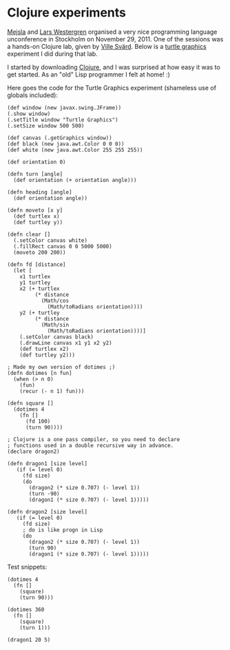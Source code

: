 Clojure experiments
===================

[Mejsla](http://www.mejsla.se/) and [Lars Westergren](http://twitter.com/#!/wgren) organised a very nice programming language unconference in Stockholm on November 29, 2011. One of the sessions was a hands-on Clojure lab, given by [Ville Sv&auml;rd](http://twitter.com/#!/villesv). Below is a [turtle graphics](http://en.wikipedia.org/wiki/Turtle_graphics) experiment I did during that lab.

I started by downloading [Clojure](http://clojure.org/getting_started), and I was surprised at how easy it was to get started. As an "old" Lisp programmer I felt at home! :)

Here goes the code for the Turtle Graphics experiment (shameless use of globals included):

    (def window (new javax.swing.JFrame))
    (.show window)
    (.setTitle window "Turtle Graphics")
    (.setSize window 500 500)

    (def canvas (.getGraphics window))
    (def black (new java.awt.Color 0 0 0))
    (def white (new java.awt.Color 255 255 255))

    (def orientation 0)

    (defn turn [angle]
      (def orientation (+ orientation angle)))

    (defn heading [angle]
      (def orientation angle))

    (defn moveto [x y]
      (def turtlex x)
      (def turtley y))

    (defn clear []
      (.setColor canvas white)
      (.fillRect canvas 0 0 5000 5000)
      (moveto 200 200))

    (defn fd [distance]
      (let [
        x1 turtlex
        y1 turtley
        x2 (+ turtlex 
             (* distance 
               (Math/cos
                 (Math/toRadians orientation))))
        y2 (+ turtley 
             (* distance 
               (Math/sin
                 (Math/toRadians orientation))))]
        (.setColor canvas black)
        (.drawLine canvas x1 y1 x2 y2)
        (def turtlex x2)
        (def turtley y2)))

	; Made my own version of dotimes ;)
    (defn dotimes [n fun]
      (when (> n 0) 
        (fun)
        (recur (- n 1) fun)))
      
    (defn square []
      (dotimes 4 
        (fn []
          (fd 100)
          (turn 90))))

    ; Clojure is a one pass compiler, so you need to declare
	; functions used in a double recursive way in advance.
    (declare dragon2)

    (defn dragon1 [size level]
       (if (= level 0) 
         (fd size)
         (do
           (dragon2 (* size 0.707) (- level 1))
           (turn -90)
           (dragon1 (* size 0.707) (- level 1)))))

    (defn dragon2 [size level]
       (if (= level 0) 
         (fd size)
		 ; do is like progn in Lisp
         (do
           (dragon2 (* size 0.707) (- level 1))
           (turn 90)
           (dragon1 (* size 0.707) (- level 1)))))
    
Test snippets:
	
    (dotimes 4
      (fn []
        (square)
        (turn 90)))
		
    (dotimes 360
      (fn []
        (square)
        (turn 1)))
	
    (dragon1 20 5)
